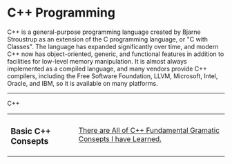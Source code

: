 <h1>C++ Programming</h1>

C++ is a general-purpose programming language created by Bjarne Stroustrup as an extension of the C programming language, or "C with Classes".
The language has expanded significantly over time, and modern C++ now has object-oriented, generic, and functional features in addition to facilities for low-level memory manipulation. 
It is almost always implemented as a compiled language, and many vendors provide C++ compilers, including the Free Software Foundation, LLVM, Microsoft, Intel, Oracle, and IBM, so it is available on many platforms.
<hr>
<caption style=" border="2px solid:white;">C++</caption>
<table>
  <tr>
    <td><h3>Basic C++ Consepts</h3></td>
    <td><a href="https://github.com/Optimus970803/Cplusplus-Programming/tree/main/C%2B%2B_Example_Projects/">There are All of C++ Fundamental Gramatic Consepts I have Learned.</a></td>
  </tr>
</table>
